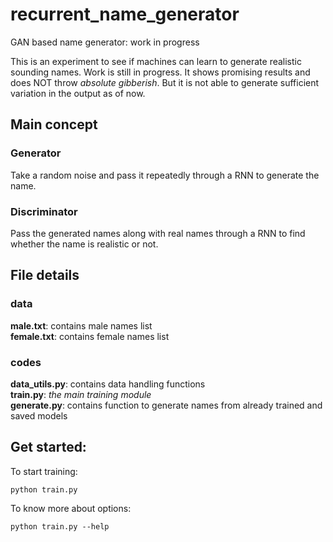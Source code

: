 # recurrent_name_generator
GAN based name generator: work in progress

This is an experiment to see if machines can learn to generate realistic sounding names. Work is still in progress. It shows promising results and does NOT throw *absolute gibberish*. But it is not able to generate sufficient variation in the output as of now.

## Main concept
### Generator
Take a random noise and pass it repeatedly through a RNN to generate the name.
### Discriminator
Pass the generated names along with real names through a RNN to find whether the name is realistic or not.

## File details
### data
**male.txt**: contains male names list  
**female.txt**: contains female names list  
### codes
**data_utils.py**: contains data handling functions  
**train.py**: *the main training module*  
**generate.py**: contains function to generate names from already trained and saved models  


## Get started:
To start training:
```shell
python train.py
```
To know more about options:
```shell
python train.py --help
```
